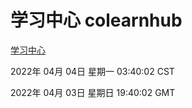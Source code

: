 # 学习中心 colearnhub
[学习中心](http://59.174.25.134:56308/colearnhub/)

2022年 04月 04日 星期一 03:40:02 CST

2022年 04月 03日 星期日 19:40:02 GMT
